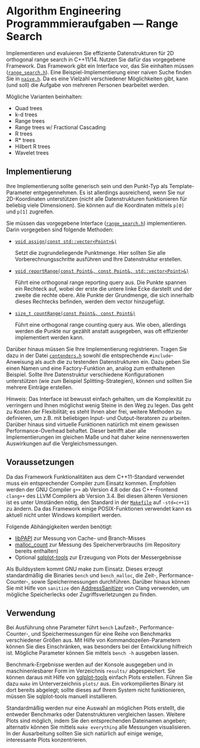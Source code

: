 # Algorithm Engineering Programmmieraufgaben — Range Search

Implementieren und evaluieren Sie effiziente Datenstrukturen für 2D orthogonal range search in C++11/14.
Nutzen Sie dafür das vorgegebene Framework.
Das Framework gibt ein Interface vor, das Sie einhalten müssen ([`range_search.h`](range_search.h)).
Eine Beispiel-Implementierung einer naiven Suche finden Sie in [`naive.h`](naive.h).
Da es eine Vielzahl verschiedener Möglichkeiten gibt, kann (und soll) die Aufgabe von mehreren Personen bearbeitet werden.

Mögliche Varianten beinhalten:
- Quad trees
- k-d trees
- Range trees
- Range trees w/ Fractional Cascading
- R trees
- R\* trees
- Hilbert R trees
- Wavelet trees

## Implementierung

Ihre Implementierung sollte generisch sein und den Punkt-Typ als Template-Parameter entgegennehmen.
Es ist allerdings ausreichend, wenn Sie nur 2D-Koordinaten unterstützen (nicht alle Datenstrukturen funktionieren für beliebig viele Dimensionen).
Sie können auf die Koordinaten mittels `p[0]` und `p[1]` zugreifen.

Sie müssen das vorgegebene Interface ([`range_search.h`](range_search.h)) implementieren.
Darin vorgegeben sind folgende Methoden:

- [`void assign(const std::vector<Point>&)`](range_search.h#L21)

     Setzt die zugrundeliegende Punktmenge.
     Hier sollten Sie alle Vorberechnungsschritte ausführen und Ihre Datenstruktur erstellen.

- [`void reportRange(const Point&, const Point&, std::vector<Point>&)`](range_search.h#L24)

     Führt eine orthogonal range reporting query aus.
     Die Punkte spannen ein Rechteck auf, wobei der erste die untere linke Ecke darstellt und der zweite die rechte obere.
     Alle Punkte der Grundmenge, die sich innerhalb dieses Rechtecks befinden, werden dem vector hinzugefügt.

- [`size_t countRange(const Point&, const Point&)`](range_search.h#L27)

     Führt eine orthogonal range counting query aus.
     Wie oben, allerdings werden die Punkte nur gezählt anstatt ausgegeben, was oft effizienter implementiert werden kann.

Darüber hinaus müssen Sie Ihre Implementierung registrieren.
Tragen Sie dazu in der Datei [`contenders.h`](contenders.h) sowohl die entsprechende `#include`-Anweisung als auch die zu testenden Datenstrukturen ein.
Dazu geben Sie einen Namen und eine Factory-Funktion an, analog zum enthaltenen Beispiel.
Sollte Ihre Datenstruktur verschiedene Konfigurationen unterstützen (wie zum Beispiel Splitting-Strategien), können und sollten Sie mehrere Einträge erstellen.

Hinweis: Das Interface ist bewusst einfach gehalten, um die Komplexität zu verringern und Ihnen möglichst wenig Steine in den Weg zu legen.
Das geht zu Kosten der Flexibilität; es steht Ihnen aber frei, weitere Methoden zu definieren, um z.B. mit beliebigen Input- und Output-Iteratoren zu arbeiten.
Darüber hinaus sind virtuelle Funktionen natürlich mit einem gewissen Performance-Overhead behaftet.
Dieser betrifft aber alle Implementierungen im gleichen Maße und hat daher keine nennenswerten Auswirkungen auf die Vergleichsmessungen.

## Voraussetzungen

Da das Framework Funktionalitäten aus dem C++11-Standard verwendet muss ein entsprechender Compiler zum Einsatz kommen.
Empfohlen werden der GNU Compiler `g++` ab Version 4.8 oder das C++-Frontend `clang++` des LLVM Compilers ab Version 3.4.
Bei diesen älteren Versionen ist es unter Umständen nötig, den Standard in der [`Makefile`](Makefile#L4) auf `-std=c++11` zu ändern.
Da das Framework einige POSIX-Funktionen verwendet kann es aktuell nicht unter Windows kompiliert werden.

Folgende Abhängigkeiten werden benötigt:
- [libPAPI](http://icl.cs.utk.edu/papi/) zur Messung von Cache- und Branch-Misses
- [malloc\_count](https://github.com/bingmann/malloc_count) zur Messung des Speicherverbrauchs (im Repository bereits enthalten)
- Optional [sqlplot-tools](https://github.com/bingmann/sqlplot-tools) zur Erzeugung von Plots der Messergebnisse

Als Buildsystem kommt GNU make zum Einsatz.
Dieses erzeugt standardmäßig die Binaries `bench` und `bench_malloc`, die Zeit-, Performance-Counter-, sowie Speichermessungen durchführen.
Darüber hinaus können Sie mit Hilfe von `sanitize` den [AddressSanitizer](http://clang.llvm.org/docs/AddressSanitizer.html) von Clang verwenden, um mögliche Speicherlecks oder Zugriffsverletzungen zu finden.

## Verwendung

Bei Ausführung ohne Parameter führt `bench` Laufzeit-, Performance-Counter-, und Speichermessungen für eine Reihe von Benchmarks verschiedener Größen aus.
Mit Hilfe von Kommandozeilen-Parametern können Sie dies Einschränken, was besonders bei der Entwicklung hilfreich ist.
Mögliche Parameter können Sie mittels `bench -h` ausgeben lassen.

Benchmark-Ergebnisse werden auf der Konsole ausgegeben und in maschinenlesbarer Form im Verzeichnis `results/` abgespeichert.
Sie können daraus mit Hilfe von [sqlplot-tools](https://github.com/bingmann/sqlplot-tools) einfach Plots erstellen.
Führen Sie dazu `make` im Unterverzeichnis `plots/` aus.
Ein vorkompiliertes Binary ist dort bereits abgelegt; sollte dieses auf Ihrem System nicht funktionieren, müssen Sie sqlplot-tools manuell installieren.

Standardmäßig werden nur eine Auswahl an möglichen Plots erstellt, die entweder Benchmarks oder Datenstrukturen vergleichen lassen.
Weitere Plots sind möglich, indem Sie den entsprechenden Dateinamen angeben; alternativ können Sie mittels `make everything` alle Messungen visualisieren.
In der Ausarbeitung sollten Sie sich natürlich auf einige wenige, interessante Plots konzentrieren.

